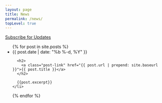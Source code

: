 ```yaml
---
layout: page
title: News
permalink: /news/
topLevel: true
---
```

<!-- markdownlint-disable MD033 -->

<div class="subscribe-for-updates">
  <a href="/subscribe">Subscribe for Updates</a>
</div>
<ul class="post-list">
  {% for post in site.posts %}
    <li>
      <span class="post-meta">{{ post.date | date: "%b %-d, %Y" }}</span>

      <h2>
        <a class="post-link" href="{{ post.url | prepend: site.baseurl }}">{{ post.title }}</a>
      </h2>

      {{post.excerpt}}
    </li>
  {% endfor %}
</ul>
